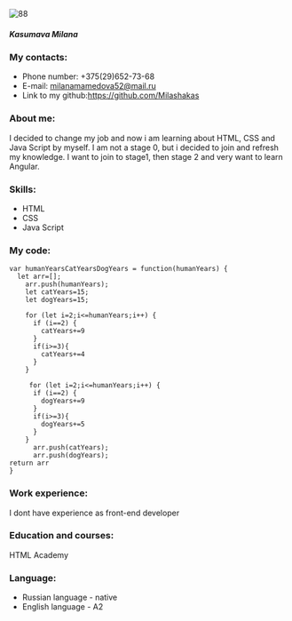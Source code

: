 ![88](https://user-images.githubusercontent.com/92454371/205921532-465620e8-c771-4166-bd8e-f83fa52dc7b7.png)

##### Kasumava Milana 
### My contacts:
* Phone number: +375(29)652-73-68
* E-mail: milanamamedova52@mail.ru
* Link to my github:https://github.com/Milashakas
### About me:
I decided to change my job and now i am learning about HTML, CSS and Java Script by myself.
I am not a stage 0, but i decided to join and refresh my knowledge.
I want to join to stage1, then stage 2 and very want to learn Angular.
### Skills:
* HTML
* CSS
* Java Script
### My code:
```
var humanYearsCatYearsDogYears = function(humanYears) {
  let arr=[];
    arr.push(humanYears);
    let catYears=15;
    let dogYears=15;
    
    for (let i=2;i<=humanYears;i++) {
      if (i==2) {
        catYears+=9
      }
      if(i>=3){
        catYears+=4
      }
    }
    
     for (let i=2;i<=humanYears;i++) {
      if (i==2) {
        dogYears+=9
      }
      if(i>=3){
        dogYears+=5
      }
    }
      arr.push(catYears);
      arr.push(dogYears);
return arr
}
```
### Work experience:
I dont have experience as front-end developer
### Education and courses:
HTML Academy
### Language:
* Russian language - native
* English language - A2

